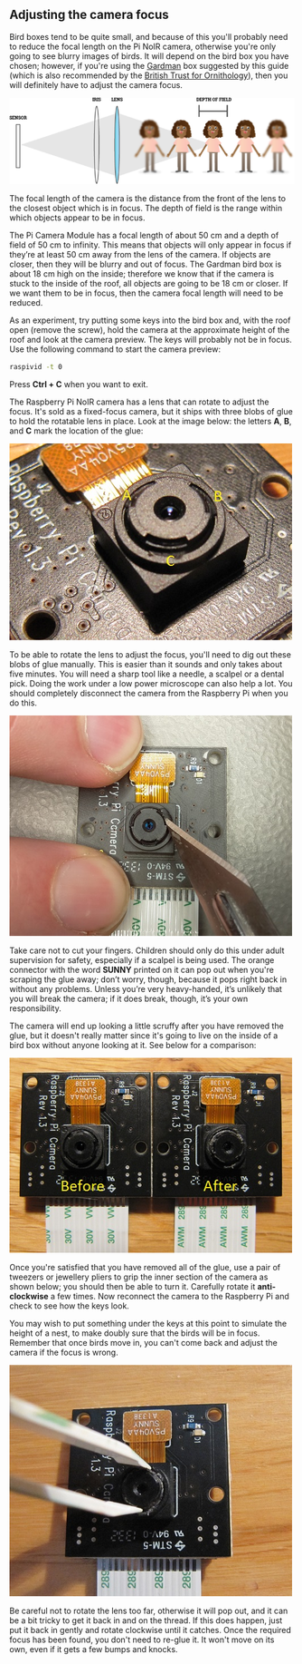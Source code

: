 ## Adjusting the camera focus

Bird boxes tend to be quite small, and because of this you'll probably need to reduce the focal length on the Pi NoIR camera, otherwise you're only going to see blurry images of birds. It will depend on the bird box you have chosen; however, if you're using the [Gardman](http://www.diy.com/nav/garden/pet-bird-care/bird-care/nesting_boxes/Gardman-Wild-Bird-Nest-Box-9374965) box suggested by this guide (which is also recommended by the [British Trust for Ornithology](http://www.bto.org/)), then you will definitely have to adjust the camera focus.

![](images/focal-length.png)

The focal length of the camera is the distance from the front of the lens to the closest object which is in focus. The depth of field is the range within which objects appear to be in focus.

The Pi Camera Module has a focal length of about 50 cm and a depth of field of 50 cm to infinity. This means that objects will only appear in focus if they’re at least 50 cm away from the lens of the camera. If objects are closer, then they will be blurry and out of focus. The Gardman bird box is about 18 cm high on the inside; therefore we know that if the camera is stuck to the inside of the roof, all objects are going to be 18 cm or closer. If we want them to be in focus, then the camera focal length will need to be reduced.

As an experiment, try putting some keys into the bird box and, with the roof open (remove the screw), hold the camera at the approximate height of the roof and look at the camera preview. The keys will probably not be in focus. Use the following command to start the camera preview:

```bash
raspivid -t 0
```

Press **Ctrl + C** when you want to exit.

The Raspberry Pi NoIR camera has a lens that can rotate to adjust the focus. It's sold as a fixed-focus camera, but it ships with three blobs of glue to hold the rotatable lens in place. Look at the image below: the letters **A**, **B**, and **C** mark the location of the glue:

![](images/pi-noir-glue.jpg)

To be able to rotate the lens to adjust the focus, you'll need to dig out these blobs of glue manually. This is easier than it sounds and only takes about five minutes. You will need a sharp tool like a needle, a scalpel or a dental pick. Doing the work under a low power microscope can also help a lot. You should completely disconnect the camera from the Raspberry Pi when you do this.

![](images/pi-noir-scalpel.jpg)

Take care not to cut your fingers. Children should only do this under adult supervision for safety, especially if a scalpel is being used. The orange connector with the word **SUNNY** printed on it can pop out when you're scraping the glue away; don’t worry, though, because it pops right back in without any problems. Unless you’re very heavy-handed, it’s unlikely that you will break the camera; if it does break, though, it’s your own responsibility.

The camera will end up looking a little scruffy after you have removed the glue, but it doesn't really matter since it's going to live on the inside of a bird box without anyone looking at it. See below for a comparison:

![](images/pi-noir-before-after.jpg)

Once you're satisfied that you have removed all of the glue, use a pair of tweezers or jewellery pliers to grip the inner section of the camera as shown below; you should then be able to turn it. Carefully rotate it **anti-clockwise** a few times. Now reconnect the camera to the Raspberry Pi and check to see how the keys look.

You may wish to put something under the keys at this point to simulate the height of a nest, to make doubly sure that the birds will be in focus. Remember that once birds move in, you can't come back and adjust the camera if the focus is wrong.

![](images/pi-noir-tweezers.jpg)

Be careful not to rotate the lens too far, otherwise it will pop out, and it can be a bit tricky to get it back in and on the thread. If this does happen, just put it back in gently and rotate clockwise until it catches. Once the required focus has been found, you don't need to re-glue it. It won't move on its own, even if it gets a few bumps and knocks.

